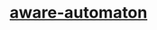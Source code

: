 <h1 align="center"><a href="https://www.aware-automaton.com/"> aware-automaton </a></h1>

<p align="center> A blog and portfolio for Flynn Owen. Written in React, using [MUI](https://mui.com/) components. </p>

<img align="center" width="60%" height="400" src="src/images/projects/Aware.gif"/>

<p align="center> Uses Netlify for hosting. </p>
